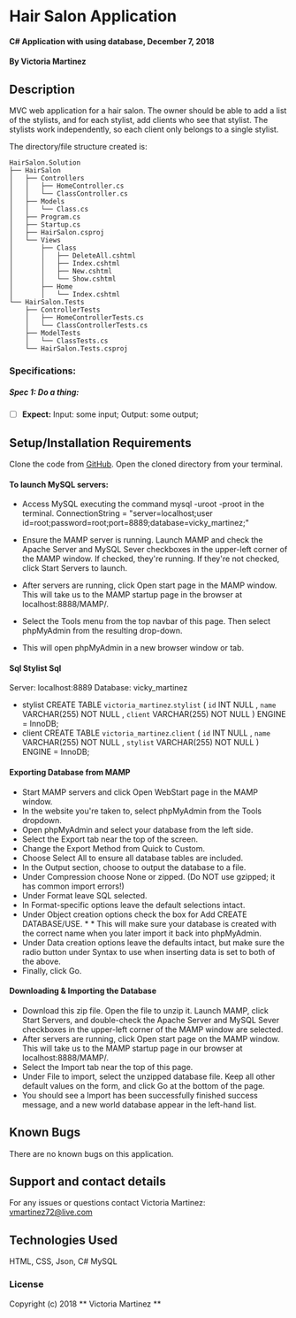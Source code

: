 # Hair Salon Application

#### C# Application with using database, December 7, 2018

#### By Victoria Martinez

## Description
MVC web application for a hair salon. The owner should be able to add a list of the stylists, and for each stylist, add clients who see that stylist. The stylists work independently, so each client only belongs to a single stylist.

The directory/file structure created is:

```
HairSalon.Solution
├── HairSalon
│   ├── Controllers
│   │   ├── HomeController.cs
│   │   └── ClassController.cs
│   ├── Models
│   │   └── Class.cs
│   ├── Program.cs
│   ├── Startup.cs
│   ├── HairSalon.csproj
│   └── Views
│       ├── Class
│       │   ├── DeleteAll.cshtml
│       │   ├── Index.cshtml
│       │   ├── New.cshtml
│       │   └── Show.cshtml
│       ├── Home
│       │   └── Index.cshtml
└── HairSalon.Tests
    ├── ControllerTests
    │   ├── HomeControllerTests.cs
    │   └── ClassControllerTests.cs
    ├── ModelTests
    │   └── ClassTests.cs
    └── HairSalon.Tests.csproj

```

### Specifications:
##### Spec 1: Do a thing:
- [ ] **Expect:** Input: some input; Output: some output;

## Setup/Installation Requirements
Clone the code from [GitHub](https://github.com/vmartinezlive/HairSalon.git).
Open the cloned directory from your terminal.

#### To launch MySQL servers:
* Access MySQL executing the command mysql -uroot -proot in the terminal.
ConnectionString = "server=localhost;user id=root;password=root;port=8889;database=vicky_martinez;"

* Ensure the MAMP server is running. Launch MAMP and check the Apache Server and MySQL Sever checkboxes in the upper-left corner of the MAMP window. If checked, they're running. If they're not checked, click Start Servers to launch.
* After servers are running, click Open start page in the MAMP window.
This will take us to the MAMP startup page in the browser at localhost:8888/MAMP/.
* Select the Tools menu from the top navbar of this page. Then select phpMyAdmin from the resulting drop-down.
* This will open phpMyAdmin in a new browser window or tab.


#### Sql Stylist Sql
Server: localhost:8889 Database: vicky_martinez
* stylist
CREATE TABLE `victoria_martinez`.`stylist` ( `id` INT NULL , `name` VARCHAR(255) NOT NULL , `client` VARCHAR(255) NOT NULL ) ENGINE = InnoDB;
* client
CREATE TABLE `victoria_martinez`.`client` ( `id` INT NULL , `name` VARCHAR(255) NOT NULL , `stylist` VARCHAR(255) NOT NULL ) ENGINE = InnoDB;

#### Exporting Database from MAMP
* Start MAMP servers and click Open WebStart page in the MAMP window.
* In the website you're taken to, select phpMyAdmin from the Tools dropdown.
* Open phpMyAdmin and select your database from the left side.
* Select the Export tab near the top of the screen.
* Change the Export Method from Quick to Custom.
* Choose Select All to ensure all database tables are included.
* In the Output section, choose to output the database to a file.
* Under Compression choose None or zipped. (Do NOT use gzipped; it has common import errors!)
* Under Format leave SQL selected.
* In Format-specific options leave the default selections intact.
* Under Object creation options check the box for Add CREATE DATABASE/USE. * * This will make sure your database is created with the correct name when you later import it back into phpMyAdmin.
* Under Data creation options leave the defaults intact, but make sure the radio button under Syntax to use when inserting data is set to both of the above.
* Finally, click Go.



#### Downloading & Importing the Database
* Download this zip file. Open the file to unzip it.
Launch MAMP, click Start Servers, and double-check the Apache Server and MySQL Sever checkboxes in the upper-left corner of the MAMP window are selected.
* After servers are running, click Open start page on the MAMP window. This will take us to the MAMP startup page in our browser at localhost:8888/MAMP/.
* Select the Import tab near the top of this page.
* Under File to import, select the unzipped database file. Keep all other default values on the form, and click Go at the bottom of the page.
* You should see a Import has been successfully finished success message, and a new world database appear in the left-hand list.

## Known Bugs
There are no known bugs on this application.

## Support and contact details
For any issues or questions contact Victoria Martinez: vmartinez72@live.com

## Technologies Used

HTML, CSS, Json, C# MySQL

### License
Copyright (c) 2018 ** Victoria Martinez **

